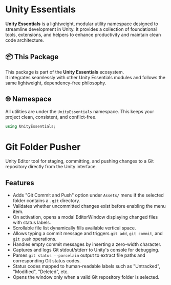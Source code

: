 # Unity Essentials

**Unity Essentials** is a lightweight, modular utility namespace designed to streamline development in Unity. 
It provides a collection of foundational tools, extensions, and helpers to enhance productivity and maintain clean code architecture.

## 📦 This Package

This package is part of the **Unity Essentials** ecosystem.  
It integrates seamlessly with other Unity Essentials modules and follows the same lightweight, dependency-free philosophy.

## 🌐 Namespace

All utilities are under the `UnityEssentials` namespace. This keeps your project clean, consistent, and conflict-free.

```csharp
using UnityEssentials;
```

# Git Folder Pusher  
Unity Editor tool for staging, committing, and pushing changes to a Git repository directly from the Unity interface.

## Features
- Adds "Git Commit and Push" option under `Assets/` menu if the selected folder contains a `.git` directory.  
- Validates whether uncommitted changes exist before enabling the menu item.  
- On activation, opens a modal EditorWindow displaying changed files with status labels.  
- Scrollable file list dynamically fills available vertical space.  
- Allows typing a commit message and triggers `git add`, `git commit`, and `git push` operations.  
- Handles empty commit messages by inserting a zero-width character.  
- Captures and logs Git stdout/stderr to Unity's console for debugging.  
- Parses `git status --porcelain` output to extract file paths and corresponding Git status codes.  
- Status codes mapped to human-readable labels such as "Untracked", "Modified", "Deleted", etc.  
- Opens the window only when a valid Git repository folder is selected.